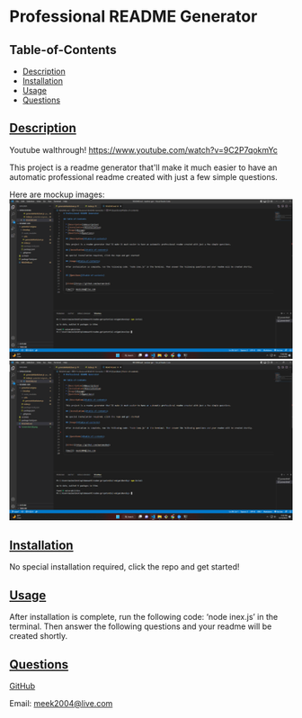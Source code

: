 # Professional README Generator

## Table-of-Contents

  * [Description](#description)
  * [Installation](#installation)
  * [Usage](#usage)
  * [Questions](#questions)
  
  ## [Description](#table-of-contents)

  Youtube walthrough!
  https://www.youtube.com/watch?v=9C2P7qokmYc

  This project is a readme generator that'll make it much easier to have an automatic professional readme created with just a few simple questions.
  
  Here are mockup images:
<img src="./ss.png" alt="screenshot of mockup">
<img src="./ss2.png" alt="screenshot of mockup two">


  ## [Installation](#table-of-contents)

  No special installation required, click the repo and get started!

  ## [Usage](#table-of-contents)

  After installation is complete, run the following code: ‘node inex.js’ in the terminal. Then answer the following questions and your readme will be created shortly.
  

  ## [Questions](#table-of-contents)


  [GitHub](https://github.com/marsmeshed)

  Email: meek2004@live.com
